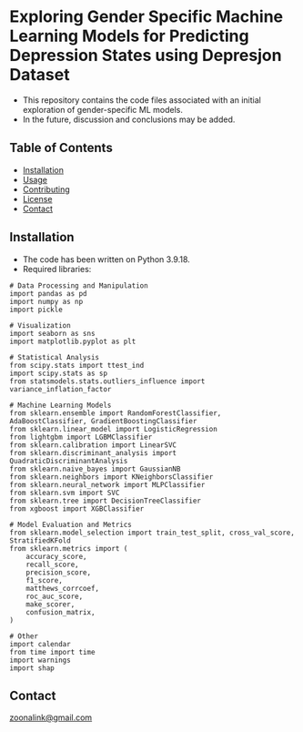 # Exploring Gender Specific Machine Learning Models for Predicting Depression States using Depresjon Dataset

* This repository contains the code files associated with an initial exploration of gender-specific ML models.
* In the future, discussion and conclusions may be added.


## Table of Contents

- [Installation](#installation)
- [Usage](#usage)
- [Contributing](#contributing)
- [License](/LICENSE.md)
- [Contact](#contact)

## Installation

* The code has been written on Python 3.9.18.
* Required libraries: 

```
# Data Processing and Manipulation
import pandas as pd
import numpy as np
import pickle

# Visualization
import seaborn as sns
import matplotlib.pyplot as plt

# Statistical Analysis
from scipy.stats import ttest_ind
import scipy.stats as sp
from statsmodels.stats.outliers_influence import variance_inflation_factor

# Machine Learning Models
from sklearn.ensemble import RandomForestClassifier, AdaBoostClassifier, GradientBoostingClassifier
from sklearn.linear_model import LogisticRegression
from lightgbm import LGBMClassifier
from sklearn.calibration import LinearSVC
from sklearn.discriminant_analysis import QuadraticDiscriminantAnalysis
from sklearn.naive_bayes import GaussianNB
from sklearn.neighbors import KNeighborsClassifier
from sklearn.neural_network import MLPClassifier
from sklearn.svm import SVC
from sklearn.tree import DecisionTreeClassifier
from xgboost import XGBClassifier

# Model Evaluation and Metrics
from sklearn.model_selection import train_test_split, cross_val_score, StratifiedKFold
from sklearn.metrics import (
    accuracy_score,
    recall_score,
    precision_score,
    f1_score,
    matthews_corrcoef,
    roc_auc_score,
    make_scorer,
    confusion_matrix,
)

# Other
import calendar
from time import time
import warnings
import shap

```


## Contact

zoonalink@gmail.com
